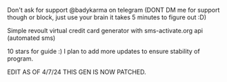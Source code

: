 Don't ask for support @badykarma on telegram (DONT DM me for support though or block, just use your brain it takes 5 minutes to figure out :D)


Simple revoult virtual credit card generator with sms-activate.org api (automated sms)

10 stars for guide :) I plan to add more updates to ensure stability of program.


EDIT AS OF 4/7/24 THIS GEN IS NOW PATCHED.
